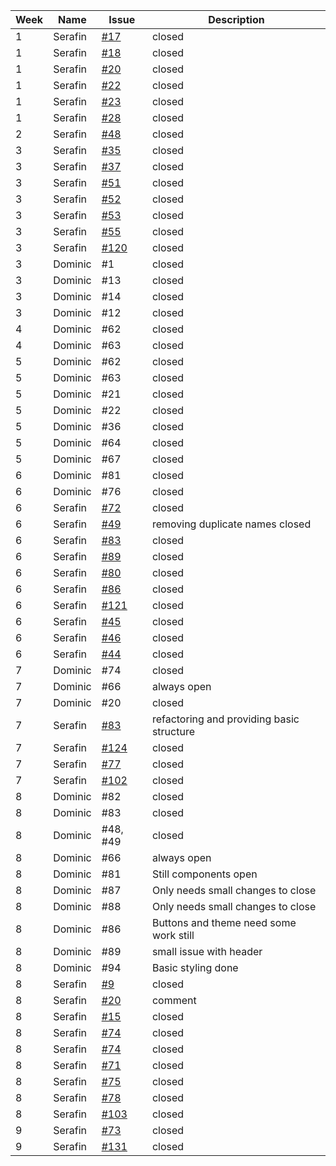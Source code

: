 | Week | Name     | Issue | Description                                     |
|------|----------|-------|-------------------------------------------------|
|1|Serafin|[#17](sopra-fs24-group-46/server#17)|closed|
|1|Serafin|[#18](sopra-fs24-group-46/server#18)|closed|
|1|Serafin|[#20](sopra-fs24-group-46/server#20)|closed|
|1|Serafin|[#22](sopra-fs24-group-46/server#22)|closed|
|1|Serafin|[#23](sopra-fs24-group-46/server#23)|closed|
|1|Serafin|[#28](sopra-fs24-group-46/server#28)|closed|
|2|Serafin|[#48](sopra-fs24-group-46/server#48)|closed|
|3|Serafin|[#35](sopra-fs24-group-46/server#35)|closed|
|3|Serafin|[#37](sopra-fs24-group-46/server#37)|closed|
|3|Serafin|[#51](sopra-fs24-group-46/server#51)|closed|
|3|Serafin|[#52](sopra-fs24-group-46/server#52)|closed|
|3|Serafin|[#53](sopra-fs24-group-46/server#53)|closed|
|3|Serafin|[#55](sopra-fs24-group-46/server#55)|closed|
|3|Serafin|[#120](sopra-fs24-group-46/server#120)|closed|
|3|Dominic|#1|closed|
|3|Dominic|#13|closed|
|3|Dominic|#14|closed|
|3|Dominic|#12|closed|
|4|Dominic|#62|closed|
|4|Dominic|#63|closed|
|5|Dominic|#62|closed|
|5|Dominic|#63|closed|
|5|Dominic|#21|closed|
|5|Dominic|#22|closed|
|5|Dominic|#36|closed|
|5|Dominic|#64|closed|
|5|Dominic|#67|closed|
|6|Dominic|#81|closed|
|6|Dominic|#76|closed|
|6|Serafin|[#72](sopra-fs24-group-46/server#72)|closed|
|6|Serafin|[#49](sopra-fs24-group-46/server#49)|removing duplicate names closed|
|6|Serafin|[#83](sopra-fs24-group-46/server#83)|closed|
|6|Serafin|[#89](sopra-fs24-group-46/server#89)|closed|
|6|Serafin|[#80](sopra-fs24-group-46/server#80)|closed|
|6|Serafin|[#86](sopra-fs24-group-46/server#86)|closed|
|6|Serafin|[#121](sopra-fs24-group-46/server#121)|closed|
|6|Serafin|[#45](sopra-fs24-group-46/client#45)|closed|
|6|Serafin|[#46](sopra-fs24-group-46/client#46)|closed|
|6|Serafin|[#44](sopra-fs24-group-46/client#44)|closed|
|7|Dominic|#74|closed|
|7|Dominic|#66|always open|
|7|Dominic|#20|closed|
|7|Serafin|[#83](sopra-fs24-group-46/client#83)|refactoring and providing basic structure|
|7|Serafin|[#124](sopra-fs24-group-46/server#124)|closed|
|7|Serafin|[#77](sopra-fs24-group-46/server#77)|closed|
|7|Serafin|[#102](sopra-fs24-group-46/client#102)|closed|
|8|Dominic|#82|closed|
|8|Dominic|#83|closed|
|8|Dominic|#48, #49|closed|
|8|Dominic|#66|always open|
|8|Dominic|#81|Still components open|
|8|Dominic|#87|Only needs small changes to close|
|8|Dominic|#88|Only needs small changes to close|
|8|Dominic|#86|Buttons and theme need some work still|
|8|Dominic|#89|small issue with header|
|8|Dominic|#94|Basic styling done|
|8|Serafin|[#9](sopra-fs24-group-46/server#9)|closed|
|8|Serafin|[#20](sopra-fs24-group-46/client#20)|comment| 
|8|Serafin|[#15](sopra-fs24-group-46/client#15)|closed|
|8|Serafin|[#74](sopra-fs24-group-46/server#74)|closed|
|8|Serafin|[#74](sopra-fs24-group-46/client#74)|closed|
|8|Serafin|[#71](sopra-fs24-group-46/client#71)|closed|
|8|Serafin|[#75](sopra-fs24-group-46/client#75)|closed|
|8|Serafin|[#78](sopra-fs24-group-46/client#78)|closed|
|8|Serafin|[#103](sopra-fs24-group-46/client#103)|closed|
|9|Serafin|[#73](sopra-fs24-group-46/client#73)|closed|
|9|Serafin|[#131](sopra-fs24-group-46/server#131)|closed|


















